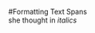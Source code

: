 #Formatting Text Spans <br>
she thought in *italics*<br>

<!---
muradhassen/muradhassen is a ✨ special ✨ repository because its `README.md` (this file) appears on your GitHub profile.
You can click the Preview link to take a look at your changes.
--->
